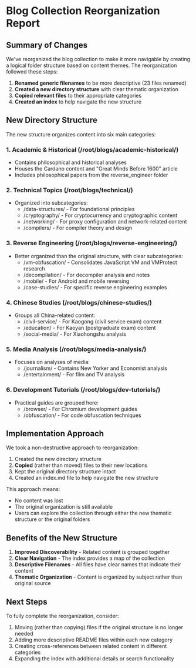 # Blog Collection Reorganization Report

## Summary of Changes

We've reorganized the blog collection to make it more navigable by creating a logical folder structure based on content themes. The reorganization followed these steps:

1. **Renamed generic filenames** to be more descriptive (23 files renamed)
2. **Created a new directory structure** with clear thematic organization
3. **Copied relevant files** to their appropriate categories
4. **Created an index** to help navigate the new structure

## New Directory Structure

The new structure organizes content into six main categories:

### 1. Academic & Historical (/root/blogs/academic-historical/)
- Contains philosophical and historical analyses
- Houses the Cardano content and "Great Minds Before 1600" article
- Includes philosophical papers from the reverse_engineer folder

### 2. Technical Topics (/root/blogs/technical/)
- Organized into subcategories:
  - /data-structures/ - For foundational principles
  - /cryptography/ - For cryptocurrency and cryptographic content
  - /networking/ - For proxy configuration and network-related content
  - /compilers/ - For compiler theory and design

### 3. Reverse Engineering (/root/blogs/reverse-engineering/)
- Better organized than the original structure, with clear subcategories:
  - /vm-obfuscation/ - Consolidates JavaScript VM and VMProtect research
  - /decompilation/ - For decompiler analysis and notes
  - /mobile/ - For Android and mobile reversing
  - /case-studies/ - For specific reverse engineering examples

### 4. Chinese Studies (/root/blogs/chinese-studies/)
- Groups all China-related content:
  - /civil-service/ - For Kaogong (civil service exam) content
  - /education/ - For Kaoyan (postgraduate exam) content
  - /social-media/ - For Xiaohongshu analysis

### 5. Media Analysis (/root/blogs/media-analysis/)
- Focuses on analyses of media:
  - /journalism/ - Contains New Yorker and Economist analysis
  - /entertainment/ - For film and TV analysis

### 6. Development Tutorials (/root/blogs/dev-tutorials/)
- Practical guides are grouped here:
  - /browser/ - For Chromium development guides
  - /obfuscation/ - For code obfuscation techniques

## Implementation Approach

We took a non-destructive approach to reorganization:
1. Created the new directory structure
2. **Copied** (rather than moved) files to their new locations
3. Kept the original directory structure intact
4. Created an index.md file to help navigate the new structure

This approach means:
- No content was lost
- The original organization is still available
- Users can explore the collection through either the new thematic structure or the original folders

## Benefits of the New Structure

1. **Improved Discoverability** - Related content is grouped together
2. **Clear Navigation** - The index provides a map of the collection
3. **Descriptive Filenames** - All files have clear names that indicate their content
4. **Thematic Organization** - Content is organized by subject rather than original source

## Next Steps

To fully complete the reorganization, consider:
1. Moving (rather than copying) files if the original structure is no longer needed
2. Adding more descriptive README files within each new category
3. Creating cross-references between related content in different categories
4. Expanding the index with additional details or search functionality